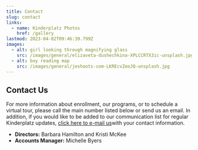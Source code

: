 ```yaml
---
title: Contact
slug: contact
links:
  - name: Kinderplatz Photos
    href: /gallery
lastmod: 2023-04-02T09:46:39.799Z
images:
  - alt: girl looking through magnifying glass
    src: /images/general/elizaveta-dushechkina-XPLCCRTX3ic-unsplash.jpg
  - alt: boy reading map
    src: /images/general/jeshoots-com-LKREcvZeoJQ-unsplash.jpg
---
```

## Contact Us

For more information about enrollment, our programs, or to schedule a virtual tour, please call the main number listed below or send us an email. In addition, if you would like to be added to our communication list for regular Kinderplatz updates, [click here to e-mail us](mailto:Office.team@kinderplatzkids.com?subject=Kinderplatz%20Move%20Updates%20Request)with your contact information.

* **Directors:** Barbara Hamilton and Kristi McKee
* **Accounts Manager:** Michelle Byers